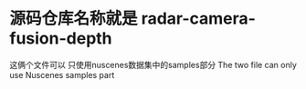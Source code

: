 # 源码仓库名称就是 radar-camera-fusion-depth

这俩个文件可以 只使用nuscenes数据集中的samples部分
The two file can only use Nuscenes samples part
